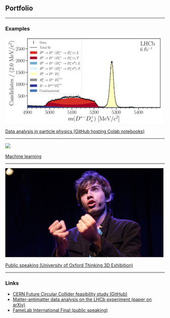 ## Portfolio

---

### Examples

<img src="images/DstDsst_Fit.png?raw=true" width="500"/>

[Data analysis in particle physics (GitHub hosting Colab notebooks)](https://github.com/donalrinho/Bc2JpsiMuNu)


---
<img src="images/dummy_thumbnail.jpg?raw=true"/>

[Machine learning](/sample_page)

---
<img src="images/Donal_Hill_FameLab.jpeg?raw=true" width="500"/>

[Public speaking (University of Oxford Thinking 3D Exhibition)](https://podcasts.ox.ac.uk/particles-space)


---

### Links

- [CERN Future Circular Collider feasibility study (GitHub)](https://github.com/HEP-FCC/FCCeePhysicsPerformance/tree/master/case-studies/flavour/Bc2TauNu)
- [Matter-antimatter data analysis on the LHCb experiment (paper on arXiv)](https://arxiv.org/abs/2012.09903)
- [FameLab International Final (public speaking)](https://www.youtube.com/watch?v=hCm-Z0I392M)


